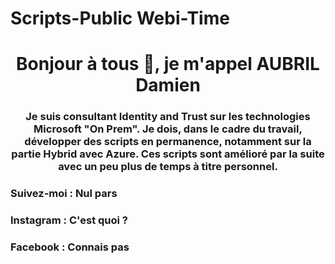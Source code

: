 # Scripts-Public Webi-Time
<h1 align="center">Bonjour à tous 👋, je m'appel AUBRIL Damien</h1>
<h3 align="center">Je suis consultant Identity and Trust sur les technologies Microsoft "On Prem". Je dois, dans le cadre du travail, développer des scripts en permanence, notamment sur la partie Hybrid avec Azure. Ces scripts sont amélioré par la suite avec un peu plus de temps à titre personnel.</h3>

<h3 align="left">Suivez-moi : Nul pars</h3>
<h3 align="left">Instagram : C'est quoi ?</h3>
<h3 align="left">Facebook : Connais pas</h3>
<p align="left">
